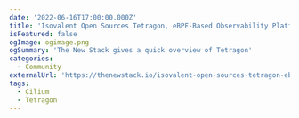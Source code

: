 ```yaml
---
date: '2022-06-16T17:00:00.000Z'
title: 'Isovalent Open Sources Tetragon, eBPF-Based Observability Platform'
isFeatured: false
ogImage: ogimage.png
ogSummary: 'The New Stack gives a quick overview of Tetragon'
categories:
  - Community
externalUrl: 'https://thenewstack.io/isovalent-open-sources-tetragon-ebpf-based-observability-platform/'
tags:
  - Cilium
  - Tetragon
---
```

